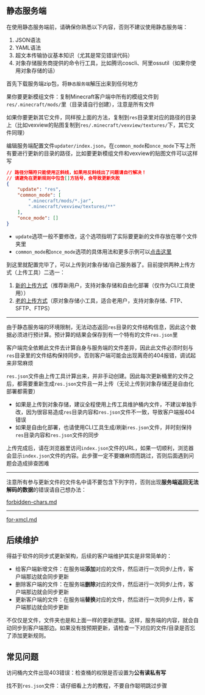 ## 静态服务端

在使用静态服务端前，请确保你熟悉以下内容，否则不建议使用静态服务端：

1. JSON语法
2. YAML语法
3. 超文本传输协议基本知识（尤其是常见错误代码）
4. 对象存储服务商提供的命令行工具，比如腾讯coscli、阿里ossutil（如果你使用对象存储的话）

首先下载服务端zip包，将`静态服务端`解压出来到任何地方

果你要更新模组文件：复制Minecraft客户端中所有的模组文件到`res/.minecraft/mods/`里（目录请自行创建），注意是所有文件

如果你要更新其它文件，同样按上面的方法，复制到`res`目录里对应的路径的目录上（比如vexview的贴图复制到`res/.minecraft/vexview/textures/`下，其它文件同理）

编辑服务端配置文件`updater/index.json`，在`common_mode`和`once_mode`下写上所有要进行更新的目录的路径，比如要更新模组文件和vexview的贴图文件可以这样写

```json
// 路径分隔符只能使用正斜线，如果用反斜线出了问题请自行解决！
// 请避免在更新规则中包含[]方括号，会导致更新失败
{
    "update": "res",
    "common_mode": [
        ".minecraft/mods/*.jar",
        ".minecraft/vexview/textures/**"
    ],
    "once_mode": []
}
```

+ `update`选项一般不要修改，这个选项指明了实际要更新的文件存放在哪个文件夹里
+ `common_mode`和`once_mode`选项的具体用法和更多示例可以[点击这里](reference.md)

到这里就配置完毕了，可以上传到对象存储/自己服务器了。目前提供两种上传方式（上传工具）二选一：

1. [新的上传方式](tool-utos.md)（推荐新用户，支持对象存储和自由化部署（仅作为CLI工具使用））
2. [老的上传方式](tool-oss.md)（原对象存储小工具，适合老用户，支持对象存储、FTP、SFTP、FTPS）

---

由于静态服务端的环境限制，无法动态返回`res`目录的文件结构信息，因此这个数据必须进行预计算。预计算的结果会保存到有一个特有的文件`res.json`里

客户端完全依赖此文件去计算自身与服务端的文件差异，因此此文件必须时刻与`res`目录里的文件结构保持同步。否则客户端可能会出现离奇的404报错，调试起来非常麻烦

`res.json`文件由上传工具计算出来，并非手动创建。因此每次更新桶里的文件之后，都需要重新生成`res.json`文件且一并上传（无论上传到对象存储还是自由化部署都需要）

+ 如果是上传到对象存储，建议全程使用上传工具维护桶内文件，不建议单独手改，因为很容易造成`res`目录内容和`res.json`文件不一致，导致客户端报404错误
+ 如果是自由化部署，也请使用CLI工具生成/刷新`res.json`文件，并时刻保持`res`目录内容和`res.json`文件的同步

上传完成后，请在浏览器里访问`index.json`文件的URL，如果一切顺利，浏览器会显示`index.json`文件的内容。此步骤一定不要嫌麻烦而跳过，否则后面遇到问题会造成排查困难

---

注意所有参与更新文件的文件名中请不要包含下列字符，否则出现**服务端返回无法解码的数据**的错误请自己想办法：

[forbidden-chars.md](forbidden-chars.md ':include')

---

[for-xmcl.md](for-xmcl.md ':include')

## 后续维护

得益于软件的同步式更新架构，后续的客户端维护其实是非常简单的：

+ 给客户端新增文件：在服务端**添加**对应的文件，然后进行一次同步/上传，客户端那边就会同步更新
+ 删除客户端的文件：在服务端**删除**对应的文件，然后进行一次同步/上传，客户端那边就会同步更新
+ 更新客户端的文件：在服务端**替换**对应的文件，然后进行一次同步/上传，客户端那边就会同步更新

不仅仅是文件，文件夹也是和上面一样的更新逻辑。这样，服务端的内容，就会自动同步到客户端那边。如果没有按预期更新，请检查一下对应的文件/目录是否忘了添加更新规则。

## 常见问题

访问桶内文件出现403错误：检查桶的权限是否设置为**公有读私有写**

找不到`res.json`文件：请仔细看上方的教程，不要自作聪明跳过步骤

